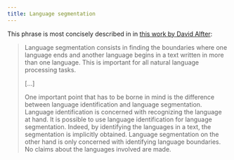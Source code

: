 ```yaml
---
title: Language segmentation
---
```

This phrase is most concisely described in in [this work by David Alfter][1]:

> Language segmentation consists in finding the boundaries where one
> language ends and another language begins in a text written in more than one language.
> This is important for all natural language processing tasks.
>
> [...]
>
> One important point that has to be borne in mind is the difference between language
> identification and language segmentation. Language identification is concerned with recognizing
> the language at hand. It is possible to use language identification for language segmentation.
> Indeed, by identifying the languages in a text, the segmentation is implicitly obtained.
> Language segmentation on the other hand is only concerned with identifying language
> boundaries. No claims about the languages involved are made.

[1]: https://arxiv.org/abs/1510.01717